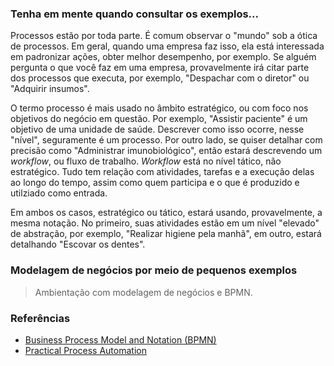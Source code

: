 ### Tenha em mente quando consultar os exemplos...

Processos estão por toda parte. É comum observar o "mundo"
sob a ótica de processos. Em geral, quando uma empresa faz 
isso, ela está interessada em padronizar ações, obter melhor
desempenho, por exemplo. Se alguém pergunta o que você faz 
em uma empresa, provavelmente irá citar parte dos processos
que executa, por exemplo, "Despachar com o diretor" ou 
"Adquirir insumos". 

O termo processo é mais usado no âmbito estratégico, ou
com foco nos objetivos do negócio em questão. Por exemplo, 
"Assistir paciente" é um objetivo de uma unidade de saúde.
Descrever como isso ocorre, nesse "nível", seguramente é um
processo. Por outro lado, se quiser detalhar com precisão
como "Administrar imunobiológico", então estará descrevendo
um _workflow_, ou fluxo de trabalho. _Workflow_ está no 
nível tático, não estratégico. Tudo tem relação com 
atividades, tarefas e a execução delas ao longo do tempo,
assim como quem participa e o que é produzido e utilziado
como entrada. 

Em ambos os casos, estratégico ou tático, estará usando, 
provavelmente, a mesma 
notação. No primeiro, suas atividades estão em um nível
"elevado" de abstração, por exemplo, "Realizar higiene pela manhã",
em outro, estará detalhando "Escovar os dentes". 

### Modelagem de negócios por meio de pequenos exemplos

> Ambientação com modelagem de negócios e BPMN.

### Referências

- [Business Process Model and Notation (BPMN)](https://www.bpmn.org/)
- [Practical Process Automation](https://processautomationbook.com/)
